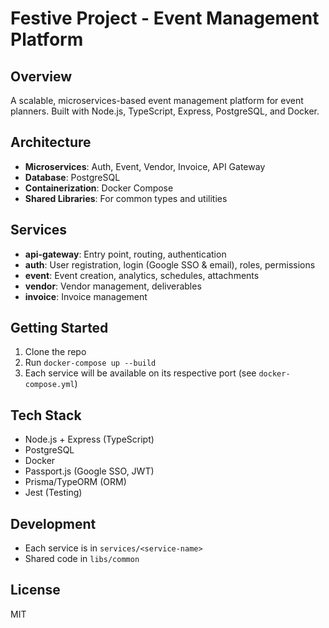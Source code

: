 # Festive Project - Event Management Platform

## Overview
A scalable, microservices-based event management platform for event planners. Built with Node.js, TypeScript, Express, PostgreSQL, and Docker.

## Architecture
- **Microservices**: Auth, Event, Vendor, Invoice, API Gateway
- **Database**: PostgreSQL
- **Containerization**: Docker Compose
- **Shared Libraries**: For common types and utilities

## Services
- **api-gateway**: Entry point, routing, authentication
- **auth**: User registration, login (Google SSO & email), roles, permissions
- **event**: Event creation, analytics, schedules, attachments
- **vendor**: Vendor management, deliverables
- **invoice**: Invoice management

## Getting Started
1. Clone the repo
2. Run `docker-compose up --build`
3. Each service will be available on its respective port (see `docker-compose.yml`)

## Tech Stack
- Node.js + Express (TypeScript)
- PostgreSQL
- Docker
- Passport.js (Google SSO, JWT)
- Prisma/TypeORM (ORM)
- Jest (Testing)

## Development
- Each service is in `services/<service-name>`
- Shared code in `libs/common`

## License
MIT 